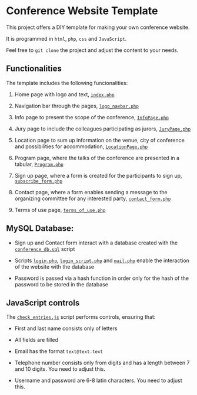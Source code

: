 # Conference Website Template

This project offers a DIY template for making your own conference website. 

It is programmed in `html`, `php`, `css` and `JavaScript`.

Feel free to `git clone` the project and adjust the content to your needs.

## Functionalities

The template includes the following funcionalities:

1. Home page with logo and text, [`index.php`](Files/index.php)

2. Navigation bar through the pages, [`logo_navbar.php`](Files/logo_navbar.php)

3. Info page to present the scope of the conference,  [`InfoPage.php`](Files/InfoPage.php)

4. Jury page to include the colleagues participating as jurors, [`JuryPage.php`](Files/JuryPage.php)

5. Location page to sum up information on the venue, city of conference and possibilities for accommodation, [`LocationPage.php`](Files/LocationPage.php)

6. Program page, where the talks of the conference are presented in a tabular, [`Program.php`](Files/Program.php)

7. Sign up page, where a form is created for the participants to sign up, [`subscribe_form.php`](Files/subscribe_form.php)

8. Contact page, where a form enables sending a message to the organizing committee for any interested party, [`contact_form.php`](Files/contact_form.php)

9. Terms of use page, [`terms_of_use.php`](Files/terms_of_use.php)


## MySQL Database:

* Sign up and Contact form interact with a database created with the [`conference_db.sql`](Files/conference_db.sql) script

* Scripts [`login.php`](Files/login.php), [`login_script.php`](Files/login_script.php) and [`mail.php`](Files/mail.php) enable the interaction of the website with the database

* Password is passed via a hash function in order only for the hash of the password to be stored in the database

## JavaScript controls

The [`check_entries.js`](Files/check_entries.js) script performs controls, ensuring that:

* First and last name consists only of letters

* All fields are filled

* Email has the format `text@text.text`

* Telephone number consists only from digits and has a length between 7 and 10 digits. You need to adjust this.

* Username and password are  6-8 latin characters. You need to adjust this.
